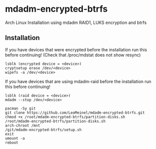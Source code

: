 # mdadm-encrypted-btrfs
Arch Linux Installation using mdadm RAID1, LUKS encryption and btrfs

## Installation

If you have devices that were encrypted before the installation run this before continuing! (Check that /proc/mdstat does not show resync)
```
lsblk (encrypted device = <device>)
cryptsetup erase /dev/<device>
wipefs -a /dev/<device>
```

If you have devices that are using mdadm-raid before the installation run this before continuing!
```
lsblk (raid device = <device>)
mdadm --stop /dev/<device>
```

```
pacman -Sy git
git clone https://github.com/LeoMeinel/mdadm-encrypted-btrfs.git
chmod +x /root/mdadm-encrypted-btrfs/partition-disks.sh
/root/mdadm-encrypted-btrfs/partition-disks.sh
arch-chroot /mnt
/git/mdadm-encrypted-btrfs/setup.sh
exit
umount -a
reboot
```
